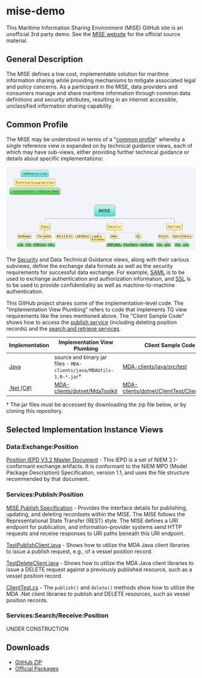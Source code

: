 mise-demo
=========

This Maritime Information Sharing Environment (MISE) GitHub site is an
unofficial 3rd party demo. See the [MISE website](https://mise.mda.gov/)
for the official source material.

## General Description

The MISE defines a low cost, implementable solution for maritime information 
sharing while providing mechanisms to mitigate associated legal and policy 
concerns. As a participant in the MISE, data providers and consumers manage 
and share maritime information through common data definitions and security 
attributes, resulting in an internet accessible, unclassified information 
sharing capability.

## Common Profile

The MISE may be understood in terms of a 
"[common profile](http://pi2.ida.org/common-profile)" whereby a single
reference view is expanded on by technical guidance views, each of which may
have sub-views, either providing further technical guidance or details about
specific implementations:

![MISE Common Profile Overview](www/MISE.png)

The [Security](www/security-services-interfacing.md) and Data Technical 
Guidance views, along with their various subviews, define the exchange data 
formats as well as the security requirements for successful data exchange. For
example, [SAML](https://en.wikipedia.org/wiki/Security_Assertion_Markup_Language)
is to be used to exchange authentication and authorization information, and 
[SSL](https://en.wikipedia.org/wiki/Transport_Layer_Security) is to be used to
provide confidentiality as well as machine-to-machine authentication.

This GitHub project shares some of the implementation-level code. The 
"Implementation View Plumbing" refers to code that implements TG view
requirements like the ones mentioned above. The "Client Sample Code" shows how
to access the [publish service](www/publish-spec.md) (including deleting
position records) and the [search and retrieve services](www/search-retrieve-spec.md).

| Implementation | Implementation View Plumbing | Client Sample Code|
|----------------|------------------------------|-------------------|
| [Java](MDA-clients/java) | source and binary jar files - <code>MDA-clients/java/MDAUtils-1.0-*.jar</code>† | [MDA-clients/java/src/test](https://github.com/ida-org/mise-demo/tree/master/MDA-clients/java/src/test) |
| [.Net (C#)](https://github.com/ida-org/mise-demo/tree/master/MDA-clients/dotnet) | [MDA-clients/dotnet/MdaToolkit](https://github.com/ida-org/mise-demo/tree/master/MDA-clients/dotnet/MdaToolkit) | [MDA-clients/dotnet/ClientTest/ClientTest.cs](https://github.com/ida-org/mise-demo/blob/master/MDA-clients/dotnet/ClientTest/ClientTest.cs) |

† The jar files must be accessed by downloading the zip file below, or by
cloning this repository.

## Selected Implementation Instance Views

### Data:Exchange:Position

[Position IEPD V3.2 Master Document](position-3.2.iepd/master-document.docx?raw=true) - 
This IEPD is a set of NIEM 2.1-conformant exchange artifacts. It is conformant
to the NIEM MPD (Model Package Description) Specification, version 1.1, and
uses the file structure recommended by that document.

### Services:Publish:Position

[MISE Publish Specification](www/publish-spec.md) - 
Provides the interface details for publishing, updating, and
deleting recordsets within the MISE. The MISE follows the Representational
State Transfer (REST) style. The MISE defines a URI endpoint for publication,
and information-provider systems send HTTP requests and receive responses to
URI paths beneath this URI endpoint.

[TestPublishClient.java](MDA-clients/java/src/test/TestPublishClient.java) - 
Shows how to utilize the MDA Java client libraries to issue a publish request,
e.g., of a vessel position record.

[TestDeleteClient.java](https://github.com/ida-org/mise-demo/blob/master/MDA-clients/java/src/test/TestDeleteClient.java) - 
Shows how to utilize the MDA Java client libraries to issue a DELETE request
against a previously published resource, such as a vessel position record.

[ClientTest.cs](https://github.com/ida-org/mise-demo/blob/master/MDA-clients/dotnet/ClientTest/ClientTest.cs) - 
The `publish()` and `delete()` methods show how to utilize the MDA .Net client
libraries to publish and DELETE resources, such as vessel position records.

### Services:Search/Receive:Position

UNDER CONSTRUCTION

## Downloads

* [GitHub ZIP](https://github.com/ida-org/mise-demo/archive/master.zip)
* [Official Packages](https://mise.mda.gov/drupal/tools)
